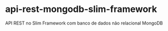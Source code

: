 # api-rest-mongodb-slim-framework
API REST no Slim Framework com banco de dados não relacional MongoDB
